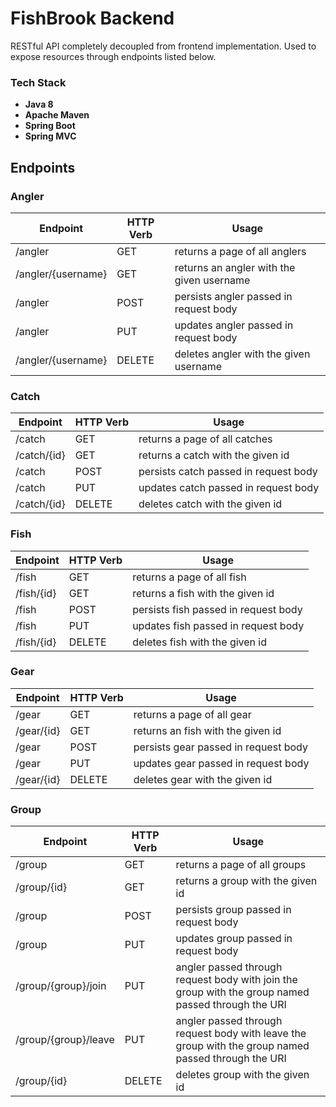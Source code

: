 # FishBrook Backend
RESTful API completely decoupled from frontend implementation. Used to expose resources through endpoints listed below.

### Tech Stack
* __Java 8__
* __Apache Maven__
* __Spring Boot__
* __Spring MVC__

## Endpoints

### Angler
| Endpoint | HTTP Verb | Usage |
| --------- | ----------- | ----- |
| /angler    | GET | returns a page of all anglers  |
| /angler/{username}      | GET  | returns an angler with the given username  |
| /angler    | POST  | persists angler passed in request body |
| /angler    | PUT |  updates angler passed in request body  |
| /angler/{username}    | DELETE |  deletes angler with the given username  |

### Catch
| Endpoint | HTTP Verb | Usage |
| --------- | ----------- | ----- |
| /catch    | GET | returns a page of all catches  |
| /catch/{id}      | GET  | returns a catch with the given id  |
| /catch    | POST  | persists catch passed in request body |
| /catch    | PUT |  updates catch passed in request body  |
| /catch/{id}    | DELETE |  deletes catch with the given id  |

### Fish
| Endpoint | HTTP Verb | Usage |
| --------- | ----------- | ----- |
| /fish    | GET | returns a page of all fish  |
| /fish/{id}      | GET  | returns a fish with the given id  |
| /fish    | POST  | persists fish passed in request body |
| /fish    | PUT |  updates fish passed in request body  |
| /fish/{id}    | DELETE |  deletes fish with the given id  |

### Gear
| Endpoint | HTTP Verb | Usage |
| --------- | ----------- | ----- |
| /gear    | GET | returns a page of all gear  |
| /gear/{id}      | GET  | returns an fish with the given id  |
| /gear    | POST  | persists gear passed in request body |
| /gear    | PUT |  updates gear passed in request body  |
| /gear/{id}    | DELETE |  deletes gear with the given id  |

### Group
| Endpoint | HTTP  Verb | Usage |
| --------- | ----------- | ----- |
| /group    | GET | returns a page of all groups  |
| /group/{id}      | GET  | returns a group with the given id  |
| /group    | POST  | persists group passed in request body |
| /group    | PUT |  updates group passed in request body  |
| /group/{group}/join    | PUT |  angler passed through request body with join the group with the group named passed through the URI |
| /group/{group}/leave    | PUT |  angler passed through request body with leave the group with the group named passed through the URI |
| /group/{id}    | DELETE |  deletes group with the given id  |
